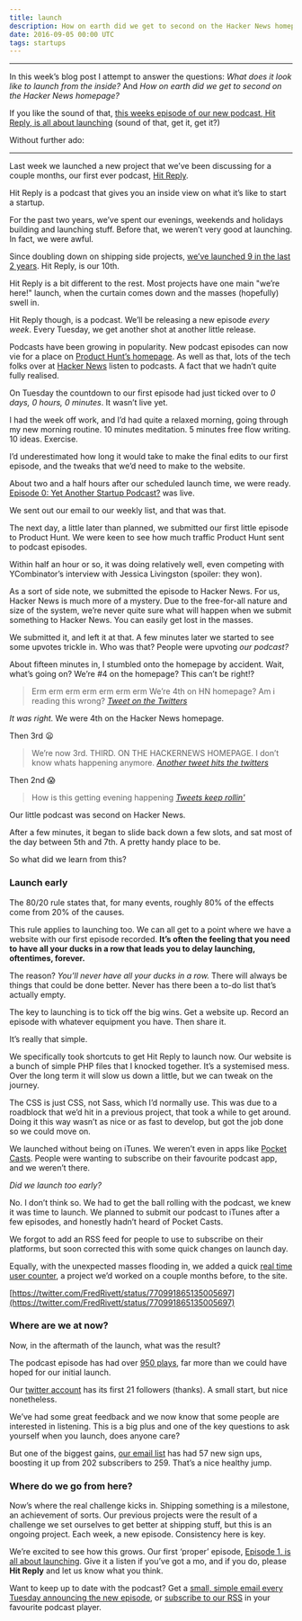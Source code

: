 ```yaml
---
title: launch
description: How on earth did we get to second on the Hacker News homepage?
date: 2016-09-05 00:00 UTC
tags: startups
---
```


---

In this week’s blog post I attempt to answer the questions: *What does it look like to launch from the inside?* And *How on earth did we get to second on the Hacker News homepage?*

If you like the sound of that, [this weeks episode of our new podcast, Hit Reply, is all about launching](https://hitreply.co/1) (sound of that, get it, get it?)

Without further ado:

---

Last week we launched a new project that we’ve been discussing for a couple months, our first ever podcast, [Hit Reply](http://hitreply.co/).

Hit Reply is a podcast that gives you an inside view on what it’s like to start a startup.

For the past two years, we’ve spent our evenings, weekends and holidays building and launching stuff. Before that, we weren’t very good at launching. In fact, we were awful.

Since doubling down on shipping side projects, [we’ve launched 9 in the last 2 years](https://www.producthunt.com/@fredrivett/collections/things-i-ve-made). Hit Reply, is our 10th.

Hit Reply is a bit different to the rest. Most projects have one main "we’re here!" launch, when the curtain comes down and the masses (hopefully) swell in.

Hit Reply though, is a podcast. We’ll be releasing a new episode *every week*. Every Tuesday, we get another shot at another little release.

Podcasts have been growing in popularity. New podcast episodes can now vie for a place on [Product Hunt’s homepage](http://www.producthunt.com/). As well as that, lots of the tech folks over at [Hacker News](https://news.ycombinator.com/) listen to podcasts. A fact that we hadn’t quite fully realised.

On Tuesday the countdown to our first episode had just ticked over to _0 days, 0 hours, 0 minutes_. It wasn’t live yet.

I had the week off work, and I’d had quite a relaxed morning, going through my new morning routine. 10 minutes meditation. 5 minutes free flow writing. 10 ideas. Exercise.

I’d underestimated how long it would take to make the final edits to our first episode, and the tweaks that we’d need to make to the website.

About two and a half hours after our scheduled launch time, we were ready. [Episode 0: Yet Another Startup Podcast?](http://hitreply.co/) was live.

We sent out our email to our weekly list, and that was that.

The next day, a little later than planned, we submitted our first little episode to Product Hunt. We were keen to see how much traffic Product Hunt sent to podcast episodes.

Within half an hour or so, it was doing relatively well, even competing with YCombinator’s interview with Jessica Livingston (spoiler: they won).

As a sort of side note, we submitted the episode to Hacker News. For us, Hacker News is much more of a mystery. Due to the free-for-all nature and size of the system, we’re never quite sure what will happen when we submit something to Hacker News. You can easily get lost in the masses.

We submitted it, and left it at that. A few minutes later we started to see some upvotes trickle in. Who was that? People were upvoting *our podcast?*

About fifteen minutes in, I stumbled onto the homepage by accident. Wait, what’s going on? We’re #4 on the homepage? This can’t be right!?

> Erm erm erm erm erm erm erm
> We’re 4th on HN homepage? Am i reading this wrong?
> <cite>[Tweet on the Twitters](https://twitter.com/FredRivett/status/770987008793702400)</cite>

*It was right.* We were 4th on the Hacker News homepage.

Then 3rd 😦

> We’re now 3rd. THIRD. ON THE HACKERNEWS HOMEPAGE.
> I don’t know whats happening anymore.
> <cite>[Another tweet hits the twitters](https://twitter.com/FredRivett/status/770987971772375040)</cite>

Then 2nd 😱

> How is this getting evening happening
> <cite>[Tweets keep rollin'](https://twitter.com/FredRivett/status/770988331584851968)</cite>

Our little podcast was second on Hacker News.

After a few minutes, it began to slide back down a few slots, and sat most of the day between 5th and 7th. A pretty handy place to be.

So what did we learn from this?

### Launch early

The 80/20 rule states that, for many events, roughly 80% of the effects come from 20% of the causes.

This rule applies to launching too. We can all get to a point where we have a website with our first episode recorded. **It’s often the feeling that you need to have all your ducks in a row that leads you to delay launching, oftentimes, forever.**

The reason? *You’ll never have all your ducks in a row.* There will always be things that could be done better. Never has there been a to-do list that’s actually empty.

The key to launching is to tick off the big wins. Get a website up. Record an episode with whatever equipment you have. Then share it.

It’s really that simple.

We specifically took shortcuts to get Hit Reply to launch now. Our website is a bunch of simple PHP files that I knocked together. It’s a systemised mess. Over the long term it will slow us down a little, but we can tweak on the journey.

The CSS is just CSS, not Sass, which I’d normally use. This was due to a roadblock that we’d hit in a previous project, that took a while to get around. Doing it this way wasn’t as nice or as fast to develop, but got the job done so we could move on.

We launched without being on iTunes. We weren’t even in apps like [Pocket Casts](http://www.shiftyjelly.com/pocketcasts/). People were wanting to subscribe on their favourite podcast app, and we weren’t there.

_Did we launch too early?_

No. I don’t think so. We had to get the ball rolling with the podcast, we knew it was time to launch. We planned to submit our podcast to iTunes after a few episodes, and honestly hadn’t heard of Pocket Casts.

We forgot to add an RSS feed for people to use to subscribe on their platforms, but soon corrected this with some quick changes on launch day.

Equally, with the unexpected masses flooding in, we added a quick [real time user counter](https://realtimeusers.bycontrast.co/), a project we’d worked on a couple months before, to the site.

[https://twitter.com/FredRivett/status/770991865135005697](https://twitter.com/FredRivett/status/770991865135005697)

### Where are we at now?

Now, in the aftermath of the launch, what was the result?

The podcast episode has had over [950 plays](http://hitreply.co/ep/0/yet-another-startup-podcast/), far more than we could have hoped for our initial launch.

Our [twitter account](http://twitter.com/hitreplypod) has its first 21 followers (thanks). A small start, but nice nonetheless.

We’ve had some great feedback and we now know that some people are interested in listening. This is a big plus and one of the key questions to ask yourself when you launch, does anyone care?

But one of the biggest gains, [our email list](http://hitreply.co/) has had 57 new sign ups, boosting it up from 202 subscribers to 259. That’s a nice healthy jump.

### Where do we go from here?

Now’s where the real challenge kicks in. Shipping something is a milestone, an achievement of sorts. Our previous projects were the result of a challenge we set ourselves to get better at shipping stuff, but this is an ongoing project. Each week, a new episode. Consistency here is key.

We’re excited to see how this grows. Our first ‘proper’ episode, [Episode 1, is all about launching](https://hitreply.co/1). Give it a listen if you’ve got a mo, and if you do, please **Hit Reply** and let us know what you think.

Want to keep up to date with the podcast? Get a [small, simple email every Tuesday announcing the new episode](http://hitreply.co/), or [subscribe to our RSS](http://feeds.soundcloud.com/users/soundcloud:users:245437295/sounds.rss) in your favourite podcast player.
